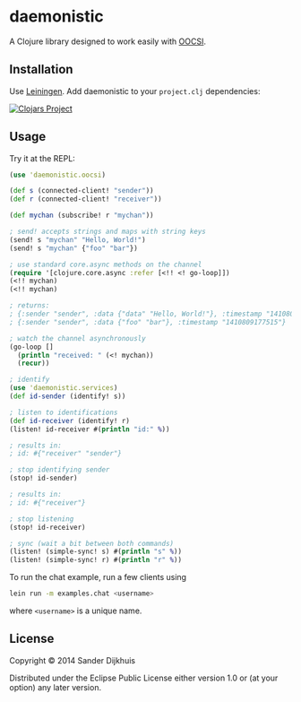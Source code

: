 # daemonistic

A Clojure library designed to work easily with [OOCSI](https://github.com/iddi/oocsi).

## Installation

Use [Leiningen](http://leiningen.org/). Add daemonistic to your `project.clj`
dependencies:

[![Clojars Project](http://clojars.org/daemonistic/latest-version.svg)](http://clojars.org/daemonistic)

## Usage

Try it at the REPL:

```clj
(use 'daemonistic.oocsi)

(def s (connected-client! "sender"))
(def r (connected-client! "receiver"))

(def mychan (subscribe! r "mychan"))

; send! accepts strings and maps with string keys
(send! s "mychan" "Hello, World!")
(send! s "mychan" {"foo" "bar"})

; use standard core.async methods on the channel
(require '[clojure.core.async :refer [<!! <! go-loop]])
(<!! mychan)
(<!! mychan)

; returns:
; {:sender "sender", :data {"data" "Hello, World!"}, :timestamp "1410809172930"}
; {:sender "sender", :data {"foo" "bar"}, :timestamp "1410809177515"}

; watch the channel asynchronously
(go-loop []
  (println "received: " (<! mychan))
  (recur))

; identify
(use 'daemonistic.services)
(def id-sender (identify! s))

; listen to identifications
(def id-receiver (identify! r)
(listen! id-receiver #(println "id:" %))

; results in:
; id: #{"receiver" "sender"}

; stop identifying sender
(stop! id-sender)

; results in:
; id: #{"receiver"}

; stop listening
(stop! id-receiver)

; sync (wait a bit between both commands)
(listen! (simple-sync! s) #(println "s" %))
(listen! (simple-sync! r) #(println "r" %))
```

To run the chat example, run a few clients using

```sh
lein run -m examples.chat <username>
```

where `<username>` is a unique name.

## License

Copyright © 2014 Sander Dijkhuis

Distributed under the Eclipse Public License either version 1.0 or (at
your option) any later version.
